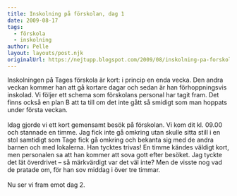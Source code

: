 ```yaml
---
title: Inskolning på förskolan, dag 1
date: 2009-08-17
tags: 
  - förskola
  - inskolning	
author: Pelle
layout: layouts/post.njk
originalUrl: https://nejtupp.blogspot.com/2009/08/inskolning-pa-forskolan-dag-1.html
---
```


Inskolningen på Tages förskola är kort: i princip en enda vecka. Den andra veckan kommer han att gå kortare dagar och sedan är han förhoppningsvis inskolad. Vi följer ett schema som förskolans personal har tagit fram. Det finns också en plan B att ta till om det inte gått så smidigt som man hoppats under första veckan.<br><br>Idag gjorde vi ett kort gemensamt besök på förskolan. Vi kom dit kl. 09.00 och stannade en timme. Jag fick inte gå omkring utan skulle sitta still i en stol samtidigt som Tage fick gå omkring och bekanta sig med de andra barnen och med lokalerna. Han tycktes trivas! En timme kändes väldigt kort, men personalen sa att han kommer att sova gott efter besöket. Jag tyckte det lät överdrivet – så märkvärdigt var det väl inte? Men de visste nog vad de pratade om, för han sov middag i över tre timmar.<br><br>Nu ser vi fram emot dag 2.
